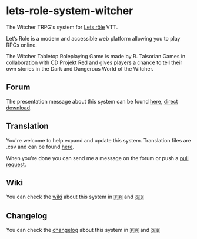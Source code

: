 # lets-role-system-witcher
The Witcher TRPG's system for [Lets rôle](https://lets-role.com/) VTT.

Let’s Role is a modern and accessible web platform allowing you to play RPGs online.

The Witcher Tabletop Roleplaying Game is made by R. Talsorian Games in collaboration with CD Projekt Red and gives players a chance to tell their own stories in the Dark and Dangerous World of the Witcher.

## Forum
The presentation message about this system can be found [here](https://community.lets-role.com/t/the-witcher-trpg-fr-en/9892), [direct download](https://alpha.lets-role.com/sy/BEdrBzCHSz3vTJsX).

## Translation
You're welcome to help expand and update this system.
Translation files are .csv and can be found [here](https://github.com/MacNaab/lets-role-system-witcher/tree/main/translation).

When you're done you can send me a message on the forum or push a [pull request](https://github.com/MacNaab/lets-role-system-witcher/pulls).

## Wiki
You can check the [wiki](https://github.com/MacNaab/lets-role-system-witcher/wiki) about this system in :fr: and :gb:

## Changelog
You can check the [changelog](https://github.com/MacNaab/lets-role-system-witcher/blob/main/update.md) about this system in :fr: and :gb: